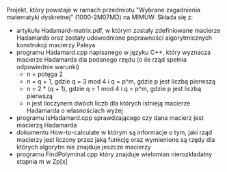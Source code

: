 Projekt, który powstaje w ramach przedmiotu "Wybrane zagadnienia matematyki dyskretnej" (1000-2M07MD) na MIMUW.
Składa się z:
- artykułu Hadamard-matrix.pdf, w którym zostały zdefiniowane macierze Hadamarda oraz zostały udowodnione poprawności algorytmicznych konstrukcji macierzy Paleya
- programu Hadamard.cpp napisanego w języku C++, który wyznacza macierze Hadamarda dla podanego rzędu (o ile rząd spełnia odpowiednie warunki)
  - n = potęga 2
  - n = q + 1, gdzie q = 3 mod 4 i q = p^m, gdzie p jest liczbą pierwszą
  - n = 2 * (q + 1), gdzie q = 1 mod 4 i q = p^m, gdzie p jest liczbą pierwszą
  - n jest iloczynem dwóch liczb dla których istnieją macierze Hadamarda o własnościach wyżej
- programu IsHadamard.cpp sprawdzającego czy dana macierz jest macierzą Hadamarda
- dokumentu How-to-calculate w którym są informacje o tym, jaki rząd macierzy jest liczony przez jaką funkcję oraz wymienione są rzędy dla których algorytm nie znajduje jeszcze macierzy
- programu FindPolyminal.cpp który znajduje wielomian nierozkładalny stopnia m w Zp[x] 
